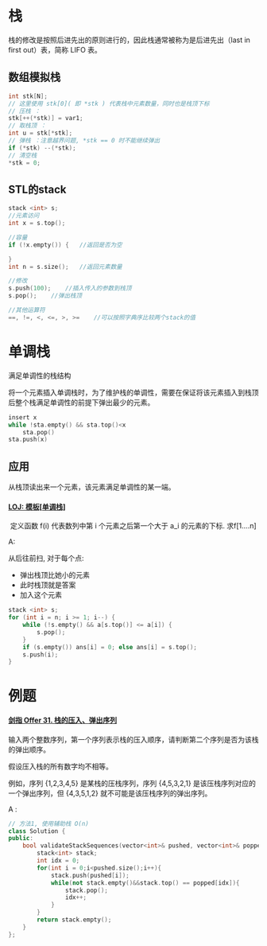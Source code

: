 # 栈

栈的修改是按照后进先出的原则进行的，因此栈通常被称为是后进先出（last in first out）表，简称 LIFO 表。

## 数组模拟栈

```cpp
int stk[N];
// 这里使用 stk[0]( 即 *stk ) 代表栈中元素数量，同时也是栈顶下标
// 压栈 ：
stk[++(*stk)] = var1;
// 取栈顶 ：
int u = stk[*stk];
// 弹栈 ：注意越界问题, *stk == 0 时不能继续弹出
if (*stk) --(*stk);
// 清空栈
*stk = 0;
```

##  STL的stack

```cpp
stack <int> s;
//元素访问
int x = s.top();

//容量
if (!x.empty()) {	//返回是否为空

}
int n = s.size();	//返回元素数量

//修改
s.push(100);	//插入传入的参数到栈顶
s.pop();	//弹出栈顶

//其他运算符
==, !=, <, <=, >, >=	//可以按照字典序比较两个stack的值

```









# 单调栈

满足单调性的栈结构

将一个元素插入单调栈时，为了维护栈的单调性，需要在保证将该元素插入到栈顶后整个栈满足单调性的前提下弹出最少的元素。

```cpp
insert x
while !sta.empty() && sta.top()<x
    sta.pop()
sta.push(x)
```



## 应用

从栈顶读出来一个元素，该元素满足单调性的某一端。

####  [LOJ: 模板[单调栈]](https://www.luogu.com.cn/problem/P5788)

​	定义函数 f(i) 代表数列中第 i 个元素之后第一个大于 a_i 的元素的下标. 求f[1....n]

A:

从后往前扫, 对于每个点:

- 弹出栈顶比她小的元素
- 此时栈顶就是答案
- 加入这个元素

```cpp
stack <int> s;
for (int i = n; i >= 1; i--) {
	while (!s.empty() && a[s.top()] <= a[i]) {
		s.pop();
	} 
	if (s.empty()) ans[i] = 0; else ans[i] = s.top();
	s.push(i);
}
```



# 例题

#### [剑指 Offer 31. 栈的压入、弹出序列](https://leetcode-cn.com/problems/zhan-de-ya-ru-dan-chu-xu-lie-lcof/)

输入两个整数序列，第一个序列表示栈的压入顺序，请判断第二个序列是否为该栈的弹出顺序。

假设压入栈的所有数字均不相等。

例如，序列 {1,2,3,4,5} 是某栈的压栈序列，序列 {4,5,3,2,1} 是该压栈序列对应的一个弹出序列，但 {4,3,5,1,2} 就不可能是该压栈序列的弹出序列。



A :

```cpp
// 方法1, 使用辅助栈 O(n)
class Solution {
public:
    bool validateStackSequences(vector<int>& pushed, vector<int>& popped) {
        stack<int> stack;
        int idx = 0;
        for(int i = 0;i<pushed.size();i++){
            stack.push(pushed[i]);
            while(not stack.empty()&&stack.top() == popped[idx]){
                stack.pop();
                idx++;
            }
        }
        return stack.empty();
    }
};


```

